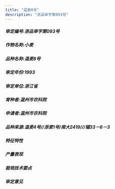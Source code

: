 ```yaml
---
title: "温麦8号"
description: "浙品审字第093号"
---
```

##### 审定编号:浙品审字第093号

##### 作物名称:小麦

##### 品种名称:温麦8号

##### 审定年份:1993

##### 审定单位:浙江省

##### 育种者:温州市农科院

##### 申请者:温州市农科院

##### 品种来源:温麦4号//浙麦1号/南大2419///辐33－6－3

##### 特征特性


##### 产量表现


##### 栽培技术要点


##### 审定意见

